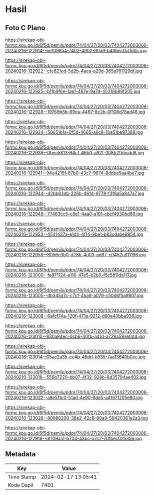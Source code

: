 # Hasil

## Foto C Plano

https://sirekap-obj-formc.kpu.go.id/6f5d/pemilu/pdpr/74/04/27/20/03/7404272003006-20240216-122914--be109854-7402-4902-90a9-b436ec0c0d0c.jpg

https://sirekap-obj-formc.kpu.go.id/6f5d/pemilu/pdpr/74/04/27/20/03/7404272003006-20240216-122922--cfe621ed-5d2b-4aea-a29d-365a761129df.jpg

https://sirekap-obj-formc.kpu.go.id/6f5d/pemilu/pdpr/74/04/27/20/03/7404272003006-20240216-122925--b1fb9f6e-1abf-487e-9a7d-45318b89f205.jpg

https://sirekap-obj-formc.kpu.go.id/6f5d/pemilu/pdpr/74/04/27/20/03/7404272003006-20240216-122928--19769b8b-69ca-4467-8c2b-0f108d78ad48.jpg

https://sirekap-obj-formc.kpu.go.id/6f5d/pemilu/pdpr/74/04/27/20/03/7404272003006-20240216-122934--50651b1a-0f5d-4665-a6c8-1ba51be97388.jpg

https://sirekap-obj-formc.kpu.go.id/6f5d/pemilu/pdpr/74/04/27/20/03/7404272003006-20240216-122938--0bea5813-94cf-46b0-a92f-008b2fb5cdd8.jpg

https://sirekap-obj-formc.kpu.go.id/6f5d/pemilu/pdpr/74/04/27/20/03/7404272003006-20240216-122941--94e4215f-67b0-43c7-9674-8ddbe5aa4be7.jpg

https://sirekap-obj-formc.kpu.go.id/6f5d/pemilu/pdpr/74/04/27/20/03/7404272003006-20240216-122944--d2bb83db-226b-4614-9778-f3f8a5a847a7.jpg

https://sirekap-obj-formc.kpu.go.id/6f5d/pemilu/pdpr/74/04/27/20/03/7404272003006-20240216-122948--77463cc5-c8e1-4aa0-a101-cbcf4930bd89.jpg

https://sirekap-obj-formc.kpu.go.id/6f5d/pemilu/pdpr/74/04/27/20/03/7404272003006-20240216-122953--4541437a-e1d4-4f14-9be1-b83cdabe9954.jpg

https://sirekap-obj-formc.kpu.go.id/6f5d/pemilu/pdpr/74/04/27/20/03/7404272003006-20240216-122958--8056e3b0-d28b-4d03-ad87-c0452c811196.jpg

https://sirekap-obj-formc.kpu.go.id/6f5d/pemilu/pdpr/74/04/27/20/03/7404272003006-20240216-123000--fe871124-a116-47e5-b2b0-f5c5ff0da117.jpg

https://sirekap-obj-formc.kpu.go.id/6f5d/pemilu/pdpr/74/04/27/20/03/7404272003006-20240216-123005--db345a7c-c7cf-4ba9-a079-c50d6f5a9807.jpg

https://sirekap-obj-formc.kpu.go.id/6f5d/pemilu/pdpr/74/04/27/20/03/7404272003006-20240216-123008--6afcf74a-120f-471e-9212-d60e40bba938.jpg

https://sirekap-obj-formc.kpu.go.id/6f5d/pemilu/pdpr/74/04/27/20/03/7404272003006-20240216-123010--830a84ec-0cb6-40fb-a41d-a728a59ae0d4.jpg

https://sirekap-obj-formc.kpu.go.id/6f5d/pemilu/pdpr/74/04/27/20/03/7404272003006-20240216-123014--05ac2a35-ec4b-48dd-b935-7aa13640b0cc.jpg

https://sirekap-obj-formc.kpu.go.id/6f5d/pemilu/pdpr/74/04/27/20/03/7404272003006-20240216-123016--556b7220-bb07-4f32-928b-6d35794ae402.jpg

https://sirekap-obj-formc.kpu.go.id/6f5d/pemilu/pdpr/74/04/27/20/03/7404272003006-20240216-123022--a8e5f1c0-51ad-4e90-8de5-a41971205e80.jpg

https://sirekap-obj-formc.kpu.go.id/6f5d/pemilu/pdpr/74/04/27/20/03/7404272003006-20240216-123026--80988200-38e2-42c8-80a9-59420361e2a3.jpg

https://sirekap-obj-formc.kpu.go.id/6f5d/pemilu/pdpr/74/04/27/20/03/7404272003006-20240216-122918--df109aa1-b704-43bc-a7c2-70fbec025356.jpg


## Metadata

| Key        | Value               |
| ---------- | ------------------- |
| Time Stamp | 2024-02-17 13:05:41 |
| Kode Dapil | 7401                |



